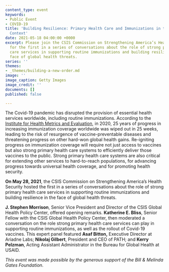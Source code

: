 ```yaml
---
content_type: event
keywords:
- Public Event
- COVID-19
title: 'Building Resilience: Primary Health Care and Immunizations in the Covid-19
  Context'
date: 2021-05-18 04:00:00 +0000
excerpt: Please join the CSIS Commission on Strengthening America’s Health Security
  for the first in a series of conversations about the role of strong primary health
  care services in supporting routine immunizations and building resilience in the
  face of global health threats.
series: ''
themes:
- _themes/building-a-new-order.md
image: ''
image_caption: Getty Images
image_credit: ''
documents: []
published: false

---
```

The Covid-19 pandemic has disrupted the provision of essential health services worldwide, including routine immunizations. According to the [Institute for Health Metrics and Evaluation](http://www.healthdata.org/), in 2020, 25 years of progress in increasing immunization coverage worldwide was wiped out in 25 weeks, leading to the risk of resurgence of vaccine-preventable diseases and threatening progress on other hard-won global health gains. Re-igniting progress on immunization coverage will require not just access to vaccines but also strong primary health care systems to efficiently deliver those vaccines to the public. Strong primary health care systems are also critical for extending other services to hard-to-reach populations, for advancing progress towards universal health coverage, and for promoting health security.

**On May 28, 2021**, the CSIS Commission on Strengthening America’s Health Security hosted the first in a series of conversations about the role of strong primary health care services in supporting routine immunizations and building resilience in the face of global health threats.

**J. Stephen Morrison**, Senior Vice President and Director of the CSIS Global Health Policy Center, offered opening remarks. **Katherine E. Bliss**, Senior Fellow with the CSIS Global Health Policy Center, then moderated a conversation on the role strong primary health care services can play in supporting routine immunizations, as well as the rollout of Covid-19 vaccines. This expert panel featured **Asaf Bitton,** Executive Director at Ariadne Labs; **Nikolaj Gilbert**, President and CEO of PATH; and **Kerry Pelzman**, Acting Assistant Administrator in the Bureau for Global Health at USAID.

_This event was made possible by the generous support of the Bill & Melinda Gates Foundation._